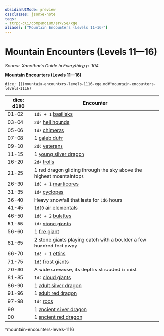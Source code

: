 ```yaml
---
obsidianUIMode: preview
cssclasses: json5e-note
tags:
- ttrpg-cli/compendium/src/5e/xge
aliases: ["Mountain Encounters (Levels 11—16)"]
---
```

# Mountain Encounters (Levels 11—16)
*Source: Xanathar's Guide to Everything p. 104* 

**Mountain Encounters (Levels 11—16)**

`dice: [](mountain-encounters-levels-1116-xge.md#^mountain-encounters-levels-1116)`

| dice: d100 | Encounter |
|------------|-----------|
| 01-02 | `1d8 + 1` [basilisks](2-Mechanics/CLI/bestiary/monstrosity/basilisk-xmm.md) |
| 03-04 | `2d4` [hell hounds](2-Mechanics/CLI/bestiary/fiend/hell-hound-xmm.md) |
| 05-06 | `1d3` [chimeras](2-Mechanics/CLI/bestiary/monstrosity/chimera-xmm.md) |
| 07-08 | 1 [galeb duhr](2-Mechanics/CLI/bestiary/elemental/galeb-duhr-xmm.md) |
| 09-10 | `2d6` [veterans](2-Mechanics/CLI/bestiary/humanoid/warrior-veteran-xmm.md) |
| 11-15 | 1 [young silver dragon](2-Mechanics/CLI/bestiary/dragon/young-silver-dragon-xmm.md) |
| 16-20 | `2d4` [trolls](2-Mechanics/CLI/bestiary/giant/troll-xmm.md) |
| 21-25 | 1 red dragon gliding through the sky above the highest mountaintops |
| 26-30 | `1d8 + 1` [manticores](2-Mechanics/CLI/bestiary/monstrosity/manticore-xmm.md) |
| 31-35 | `1d4` [cyclopes](2-Mechanics/CLI/bestiary/giant/cyclops-sentry-xmm.md) |
| 36-40 | Heavy snowfall that lasts for `1d6` hours |
| 41-45 | `1d10` [air elementals](2-Mechanics/CLI/bestiary/elemental/air-elemental-xmm.md) |
| 46-50 | `1d6 + 2` [bulettes](2-Mechanics/CLI/bestiary/monstrosity/bulette-xmm.md) |
| 51-55 | `1d4` [stone giants](2-Mechanics/CLI/bestiary/giant/stone-giant-xmm.md) |
| 56-60 | 1 [fire giant](2-Mechanics/CLI/bestiary/giant/fire-giant-xmm.md) |
| 61-65 | 2 [stone giants](2-Mechanics/CLI/bestiary/giant/stone-giant-xmm.md) playing catch with a boulder a few hundred feet away |
| 66-70 | `1d8 + 1` [ettins](2-Mechanics/CLI/bestiary/giant/ettin-xmm.md) |
| 71-75 | `1d3` [frost giants](2-Mechanics/CLI/bestiary/giant/frost-giant-xmm.md) |
| 76-80 | A wide crevasse, its depths shrouded in mist |
| 81-85 | `1d4` [cloud giants](2-Mechanics/CLI/bestiary/giant/cloud-giant-xmm.md) |
| 86-90 | 1 [adult silver dragon](2-Mechanics/CLI/bestiary/dragon/adult-silver-dragon-xmm.md) |
| 91-96 | 1 [adult red dragon](2-Mechanics/CLI/bestiary/dragon/adult-red-dragon-xmm.md) |
| 97-98 | `1d4` [rocs](2-Mechanics/CLI/bestiary/monstrosity/roc-xmm.md) |
| 99 | 1 [ancient silver dragon](2-Mechanics/CLI/bestiary/dragon/ancient-silver-dragon-xmm.md) |
| 00 | 1 [ancient red dragon](2-Mechanics/CLI/bestiary/dragon/ancient-red-dragon-xmm.md) |
^mountain-encounters-levels-1116